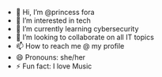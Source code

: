 - 👋 Hi, I’m @princess fora
- 👀 I’m interested in tech
- 🌱 I’m currently learning cybersecurity
- 💞️ I’m looking to collaborate on all IT topics
- 📫 How to reach me @ my profile
- 😄 Pronouns: she/her
- ⚡ Fun fact: I love Music

<!---
OluchiOfo/OluchiOfo is a ✨ special ✨ repository because its `README.md` (this file) appears on your GitHub profile.
You can click the Preview link to take a look at your changes.
--->
